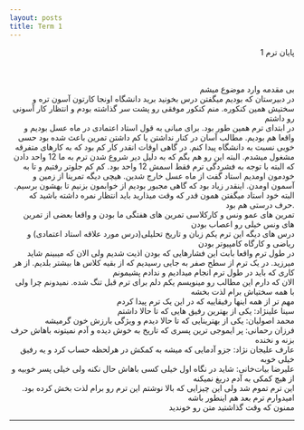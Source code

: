 ```yaml
---
layout: posts
title: Term 1
---
```

<div align="right">

پایان ترم 1





<br>
<br>
بی مقدمه وارد موضوع میشم
<br>
در دبیرستان که بودیم میگفتن درس بخونید برید دانشگاه اونجا کارتون آسون تره و سختیش همین کنکوره. منم کنکور موفقی رو پشت سر گذاشته بودم و انتظار کار آسونی رو داشتم
<br>
در ابتدای ترم همین طور بود. برای مبانی به قول استاد اعتمادی در ماه عسل بودیم و واقعا هم بودیم. مطالب آسان در کنار نداشتن یا کم داشتن تمرین باعث شده بود حسی خوبی نسبت به دانشگاه پیدا کنم. در گاهی اوقات انقدر کار کم بود که به کارهای متفرقه مشغول میشدم. البته این رو هم بگم که به دلیل دیر شروع شدن ترم به ما 12 واحد دادن که البته با توجه به فشردگی ترم فقط اسمش 12 واحد بود. کم کم جلوتر رفتیم و تا به خودمون اومدیم استاد گفت از ماه عسل خارج شدین. هیچی دیگه تمرینا از زمین و آسمون اومدن. اینقدر زیاد بود که گاهی مجبور بودیم از خوابمون بزنیم تا بهشون برسیم. البته خود استاد میگفتن همون قدر که وقت میذارید باید انتظار نمره داشته باشید که حرف درستی هم بود. 
<br>
تمرین های عمو ونس و کارکلاسی تمرین های هفتگی ما بودن و واقعا بعضی از تمرین های ونس خیلی رو اعصاب بودن 
<br>
درس های دیگه این ترم یکم زبان و تاریخ تحلیلی(درس مورد علاقه استاد اعتمادی) و ریاضی و کارگاه کامپیوتر بودن
<br>
در طول ترم واقعا بابت این فشارهایی که بودن اذیت شدیم ولی الان که میبینم شاید میرزید. در یک ترم از سطح صفر به جایی رسیدیم که از بقیه کلاس ها بیشتر بلدیم. از هر کاری که باید در طول ترم انجام میدادیم و ندادم پشیمونم
<br>
الان که دارم این مطالب رو مینویسم یکم دلم برای ترم قبل تنگ شده. نمیدونم چرا ولی با همه سختیاش برام لذت بخشه
<br>
مهم تر از همه اینها رفیقاییه که در این یک ترم پیدا کردم
<br>
سینا علینژاد: یکی از بهترین رفیق هایی که تا حالا داشتم
<br>
محمد اصولیان: یکی از بهترینایی که تا حالا دیدم و ویژگی بارزش خون گرمیشه
<br>
فرزان رحمانی: پر ایموجی ترین پسری که تاریخ به خوش دیده و آدم نمیتونه باهاش حرف بزنه و نخنده
<br>
عارف علیجان نژاد: جزو آدمایی که میشه به کمکش در هرلحظه حساب کرد و یه رفیق خیلی خوبه
<br>
علیرضا بیات‌خانی: شاید در نگاه اول خیلی کسی باهاش حال نکنه ولی خیلی پسر خوبیه و از هیچ کمکی به آدم دریغ نمیکنه
<br>
این ترم تموم شد ولی این چیزایی که بالا نوشتم این ترم رو برام لذت بخش کرده بود. امیدوارم ترم بعد هم اینطور باشه
<br>
ممنون که وقت گذاشتید متن رو خوندید
<br>
</body>







---